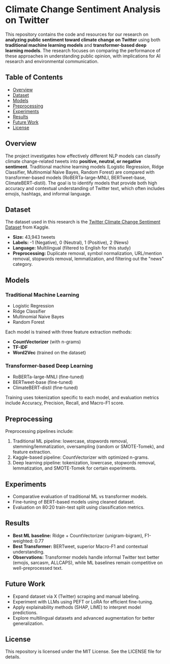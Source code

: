 # Climate Change Sentiment Analysis on Twitter

This repository contains the code and resources for our research on **analyzing public sentiment toward climate change on Twitter** using both **traditional machine learning models** and **transformer-based deep learning models**. The research focuses on comparing the performance of these approaches in understanding public opinion, with implications for AI research and environmental communication.

## Table of Contents
- [Overview](#overview)
- [Dataset](#dataset)
- [Models](#models)
- [Preprocessing](#preprocessing)
- [Experiments](#experiments)
- [Results](#results)
- [Future Work](#future-work)
- [License](#license)

## Overview
The project investigates how effectively different NLP models can classify climate change-related tweets into **positive, neutral, or negative sentiment**. Traditional machine learning models (Logistic Regression, Ridge Classifier, Multinomial Naive Bayes, Random Forest) are compared with transformer-based models (RoBERTa-large-MNLI, BERTweet-base, ClimateBERT-distil). The goal is to identify models that provide both high accuracy and contextual understanding of Twitter text, which often includes emojis, hashtags, and informal language.

## Dataset
The dataset used in this research is the [Twitter Climate Change Sentiment Dataset](https://www.kaggle.com/datasets/edqian/twitter-climate-change-sentiment-dataset/code) from Kaggle.  
- **Size:** 43,943 tweets  
- **Labels:** -1 (Negative), 0 (Neutral), 1 (Positive), 2 (News)  
- **Language:** Multilingual (filtered to English for this study)  
- **Preprocessing:** Duplicate removal, symbol normalization, URL/mention removal, stopwords removal, lemmatization, and filtering out the "news" category.  

## Models
### Traditional Machine Learning
- Logistic Regression  
- Ridge Classifier  
- Multinomial Naive Bayes  
- Random Forest  

Each model is trained with three feature extraction methods:
- **CountVectorizer** (with n-grams)  
- **TF-IDF**  
- **Word2Vec** (trained on the dataset)

### Transformer-based Deep Learning
- RoBERTa-large-MNLI (fine-tuned)  
- BERTweet-base (fine-tuned)  
- ClimateBERT-distil (fine-tuned)

Training uses tokenization specific to each model, and evaluation metrics include Accuracy, Precision, Recall, and Macro-F1 score.

## Preprocessing
Preprocessing pipelines include:
1. Traditional ML pipeline: lowercase, stopwords removal, stemming/lemmatization, oversampling (random or SMOTE-Tomek), and feature extraction.  
2. Kaggle-based pipeline: CountVectorizer with optimized n-grams.  
3. Deep learning pipeline: tokenization, lowercase, stopwords removal, lemmatization, and SMOTE-Tomek for certain experiments.

## Experiments
- Comparative evaluation of traditional ML vs transformer models.  
- Fine-tuning of BERT-based models using cleaned dataset.  
- Evaluation on 80:20 train-test split using classification metrics.

## Results
- **Best ML baseline:** Ridge + CountVectorizer (unigram-bigram), F1-weighted: 0.77 
- **Best Transformer:** BERTweet, superior Macro-F1 and contextual understanding.  
- **Observations:** Transformer models handle informal Twitter text better (emojis, sarcasm, ALLCAPS), while ML baselines remain competitive on well-preprocessed text.

## Future Work
- Expand dataset via X (Twitter) scraping and manual labeling.  
- Experiment with LLMs using PEFT or LoRA for efficient fine-tuning.  
- Apply explainability methods (SHAP, LIME) to interpret model predictions.  
- Explore multilingual datasets and advanced augmentation for better generalization.

## License
This repository is licensed under the MIT License. See the LICENSE file for details.
